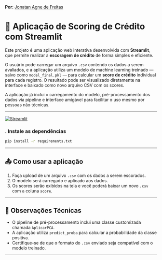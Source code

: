 **Por:** [Jonatan Agne de Freitas](https://www.linkedin.com/in/jonatan-agne-de-freitas/)<br>

# 🧠 Aplicação de Scoring de Crédito com Streamlit

Este projeto é uma aplicação web interativa desenvolvida com **Streamlit**, que permite realizar a **escoragem de crédito** de forma simples e eficiente.

O usuário pode carregar um arquivo `.csv` contendo os dados a serem avaliados, e a aplicação utiliza um modelo de machine learning treinado — salvo como `model_final.pkl` — para calcular um **score de crédito** individual para cada registro. O resultado pode ser visualizado diretamente na interface e baixado como novo arquivo CSV com os scores.

A aplicação já inclui o carregamento do modelo, pré-processamento dos dados via pipeline e interface amigável para facilitar o uso mesmo por pessoas não técnicas.

---

[![Streamlit](https://img.shields.io/badge/Streamlit-FF4B4B?logo=Streamlit&logoColor=white)]()

### . Instale as dependências

```bash
pip install -r requirements.txt
```

---

## 📤 Como usar a aplicação

1. Faça upload de um arquivo `.csv` com os dados a serem escorados.
2. O modelo será carregado e aplicado aos dados.
3. Os scores serão exibidos na tela e você poderá baixar um novo `.csv` com a coluna `score`.

---

## 📌 Observações Técnicas

- O pipeline de pré-processamento inclui uma classe customizada chamada `AplicarPCA`.
- A aplicação utiliza `predict_proba` para calcular a probabilidade da classe positiva.
- Certifique-se de que o formato do `.csv` enviado seja compatível com o modelo treinado.

---
